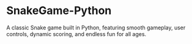 # SnakeGame-Python
A classic Snake game built in Python, featuring smooth gameplay, user controls, dynamic scoring, and endless fun for all ages.
